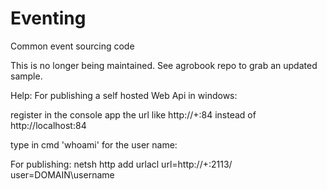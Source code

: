 # Eventing
Common event sourcing code

This is no longer being maintained. See agrobook repo to grab an updated sample.

Help:
For publishing a self hosted Web Api in windows:

register in the console app the url like http://+:84 instead of http://localhost:84

type in cmd 'whoami' for the user name:

For publishing:
netsh http add urlacl url=http://+:2113/ user=DOMAIN\username
